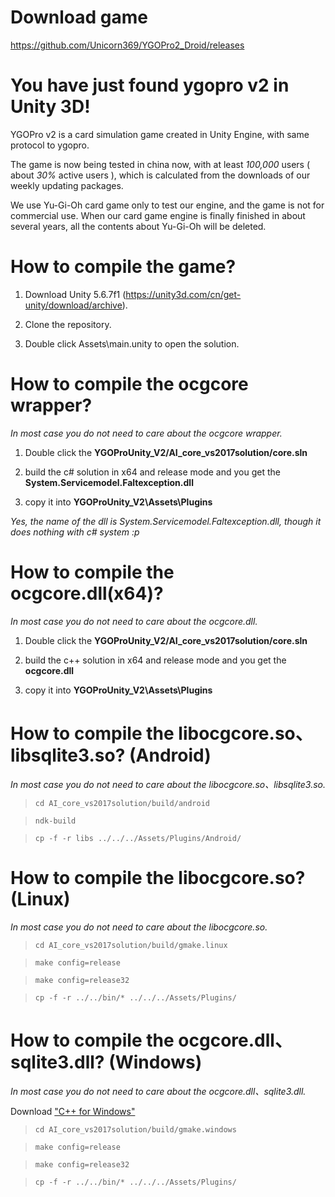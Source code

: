 # Download game

https://github.com/Unicorn369/YGOPro2_Droid/releases

# You have just found ygopro v2 in Unity 3D!

YGOPro v2 is a card simulation game created in Unity Engine, with same protocol to ygopro.

The game is now being tested in china now, with at least *100,000* users ( about *30%* active users ), which is calculated from the downloads of our weekly updating packages.

We use Yu-Gi-Oh card game only to test our engine, and the game is not for commercial use. When our card game engine is finally finished in about several years, all the contents about Yu-Gi-Oh will be deleted.

# How to compile the game?

1. Download Unity 5.6.7f1 (https://unity3d.com/cn/get-unity/download/archive).

2. Clone the repository.

3. Double click Assets\main.unity to open the solution.

# How to compile the ocgcore wrapper?

*In most case you do not need to care about the ocgcore wrapper.*

1. Double click the **YGOProUnity_V2/AI_core_vs2017solution/core.sln**

2. build the c# solution in x64 and release mode and you get the **System.Servicemodel.Faltexception.dll**

3. copy it into **YGOProUnity_V2\Assets\Plugins**

*Yes, the name of the dll is System.Servicemodel.Faltexception.dll, though it does nothing with c# system :p*

# How to compile the ocgcore.dll(x64)?

*In most case you do not need to care about the ocgcore.dll.*

1. Double click the **YGOProUnity_V2/AI_core_vs2017solution/core.sln**

2. build the c++ solution in x64 and release mode and you get the **ocgcore.dll**

3. copy it into **YGOProUnity_V2\Assets\Plugins**

# How to compile the libocgcore.so、libsqlite3.so? (Android)

*In most case you do not need to care about the libocgcore.so、libsqlite3.so.*

> `cd AI_core_vs2017solution/build/android`

> `ndk-build`

> `cp -f -r libs ../../../Assets/Plugins/Android/`

# How to compile the libocgcore.so? (Linux)

*In most case you do not need to care about the libocgcore.so.*

> `cd AI_core_vs2017solution/build/gmake.linux`

> `make config=release`

> `make config=release32`

> `cp -f -r ../../bin/* ../../../Assets/Plugins/`

# How to compile the ocgcore.dll、sqlite3.dll? (Windows)

*In most case you do not need to care about the ocgcore.dll、sqlite3.dll.*

Download ["C++ for Windows"](http://www.equation.com/servlet/equation.cmd?fa=fortran)

> `cd AI_core_vs2017solution/build/gmake.windows`

> `make config=release`

> `make config=release32`

> `cp -f -r ../../bin/* ../../../Assets/Plugins/`
